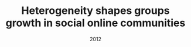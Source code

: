 ---
title: "Heterogeneity shapes groups growth in social online communities"
collection: publications
date: 2012
venue: 'EPL 97 28002'
authors: 'P.A. Grabowicz, V.M. Eguiluz'
---